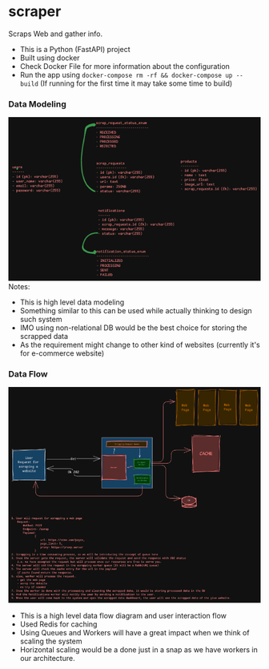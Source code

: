 # scraper

Scraps Web and gather info.

- This is a Python (FastAPI) project
- Built using docker
- Check Docker File for more information about the configuration
- Run the app using `docker-compose rm -rf && docker-compose up --build` (If running for the first time it may take some time to build)

### Data Modeling

![Screenshot](./readme_assets/DataModeling.png)
Notes:

- This is high level data modeling
- Something similar to this can be used while actually thinking to design such system
- IMO using non-relational DB would be the best choice for storing the scrapped data
- As the requirement might change to other kind of websites (currently it's for e-commerce website)

### Data Flow

![Screenshot](./readme_assets/DataFlow.png)

- This is a high level data flow diagram and user interaction flow
- Used Redis for caching
- Using Queues and Workers will have a great impact when we think of scaling the system
- Horizontal scaling would be a done just in a snap as we have workers in our architecture.
